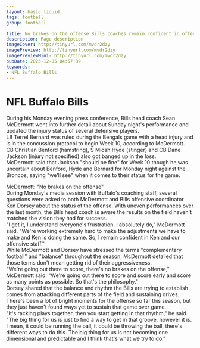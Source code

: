 ```yaml
---
layout: basic.liquid
tags: football
group: football

title: No brakes on the offense Bills coaches remain confident in offensive philosophy
description: Page description
imageCover: http://tinyurl.com/mvdr2dzy
imagePreview: http://tinyurl.com/mvdr2dzy
imagePreviewMini: http://tinyurl.com/mvdr2dzy
pubDate: 2023-12-05 04:57:39
keywords:
- NFL Buffalo Bills
---
```


# NFL Buffalo Bills

<p>During his Monday evening press conference, Bills head coach Sean McDermott went into further detail about Sunday night's performance and updated the injury status of several defensive players.<br />LB Terrel Bernard was ruled during the Bengals game with a head injury and is in the concussion protocol to begin Week 10, according to McDermott.<br />CB Christian Benford (hamstring), S Micah Hyde (stinger) and CB Dane Jackson (injury not specified) also got banged up in the loss. <br />McDermott said that Jackson "should be fine" for Week 10 though he was uncertain about Benford, Hyde and Bernard for Monday night against the Broncos, saying "we'll see" when it comes to their status for the game.</p>
<p>McDermott: "No brakes on the offense"<br />During Monday's media session with Buffalo's coaching staff, several questions were asked to both McDermott and Bills offensive coordinator Ken Dorsey about the status of the offense. With uneven performances over the last month, the Bills head coach is aware the results on the field haven't matched the vision they had for success. <br />"I get it, I understand everyone's frustration. I absolutely do," McDermott said. "We're working extremely hard to make the adjustments we have to make and Ken is doing the same. So, I remain confident in Ken and our offensive staff."<br />While McDermott and Dorsey have stressed the terms "complementary football" and "balance" throughout the season, McDermott detailed that those terms don't mean getting rid of their aggressiveness. <br />"We're going out there to score, there's no brakes on the offense," McDermott said. "We're going out there to score and score early and score as many points as possible. So that's the philosophy."<br />Dorsey shared that the balance and rhythm the Bills are trying to establish comes from attacking different parts of the field and sustaining drives. There's been a lot of bright moments for the offense so far this season, but they just haven't found ways yet to sustain that game over game.<br />"It's racking plays together, then you start getting in that rhythm," he said.<br />"The big thing for us is just to find a way to get in that groove, however it is. I mean, it could be running the ball, it could be throwing the ball, there's different ways to do this. The big thing for us is not becoming one dimensional and predictable and I think that's what we try to do."</p>

